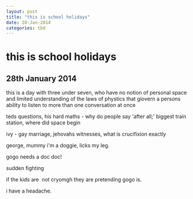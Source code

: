 ```yaml
---
layout: post
title: "this is school holidays"
date: 28-Jan-2014
categories: tbd
---
```


# this is school holidays

## 28th January 2014

this is a day with three under seven,   who have no notion of personal space and limited understanding of the laws of phystics that giovern a persons ability to listen to more than one conversation at once

teds questions,   his hard maths - why do people say 'after all;' biggest train station, where did space begin

ivy - gay marriage, jehovahs witnesses, what is crucifixion exactly

george, mummy i'm a doggie, licks my leg.

gogo needs a doc doc!

sudden fighting

if the kids are  not cryomgh they are pretending gogo is.

 

i have a headache.

 

 

 

 
